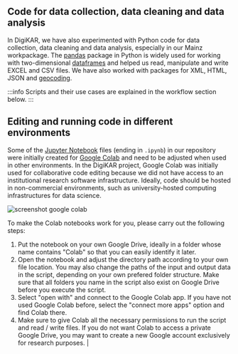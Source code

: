 ## Code for data collection, data cleaning and data analysis

In DigiKAR, we have also experimented with Python code for data collection, data cleaning and data analysis, especially in our Mainz workpackage. The [pandas](https://pandas.pydata.org/) package in Python is widely used for working with two-dimensional [dataframes](https://www.databricks.com/glossary/what-are-dataframes) and helped us read, manipulate and write EXCEL and CSV files. We have also worked with packages for XML, HTML, JSON and [geocoding](https://monikabarget.github.io/GeoHumTutorials/).

:::info
Scripts and their use cases are explained in the workflow section below.
:::

## Editing and running code in different environments

Some of the [Jupyter Notebook](https://jupyter.org/) files (ending in `.ipynb`) in our repository were initially created for [Google Colab](https://colab.google/) and need to be adjusted when used in other environments. In the DigiKAR project, Google Colab was initially used for collaborative code editing because we did not have access to an institutional research software infrastructure. Ideally, code should be hosted in non-commercial environments, such as university-hosted computing infrastructures for data science.

![screenshot google colab](https://github.com/ieg-dhr/DigiKAR/assets/38257338/72173520-9cf1-4dc7-be6e-4f8b25ee97b8)

To make the Colab notebooks work for you, please carry out the following steps:

1. Put the notebook on your own Google Drive, ideally in a folder whose name contains "Colab" so that you can easily identify it later.
2. Open the notebook and adjust the directory path according to your own file location. You may also change the paths of the input and output data in the script, depending on your own prefered folder structure. Make sure that all folders you name in the script also exist on Google Drive before you execute the script.
3. Select "open with" and connect to the Google Colab app. If you have not used Google Colab before, select the "connect more apps" option and find Colab there.
4. Make sure to give Colab all the necessary permissions to run the script and read / write files. If you do not want Colab to access a private Google Drive, you may want to create a new Google account exclusively for research purposes.                                                   |
